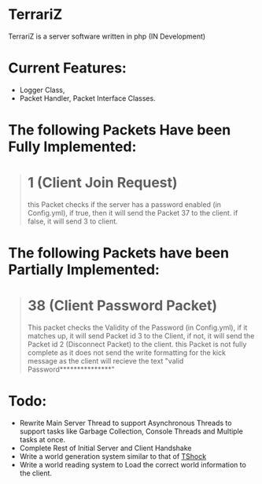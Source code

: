 # TerrariZ
TerrariZ is a server software written in php (IN Development)


# Current Features:
- Logger Class,
- Packet Handler, Packet Interface Classes.

# The following Packets Have been Fully Implemented:
> # 1 (Client Join Request)
> this Packet checks if the server has a password enabled (in Config.yml), if true, then it will send the Packet 37 to the client. if false, it will send 3 to client.

# The following Packets have been Partially Implemented:
> # 38 (Client Password Packet)
> This packet checks the Validity of the Password (in Config.yml), if it matches up, it will send Packet id 3 to the Client, if not, it will send the Packet id 2 (Disconnect Packet) to the client.
> this Packet is not fully complete as it does not send the write formatting for the kick message as the client will recieve the text "valid Password***************"


# Todo:

- Rewrite Main Server Thread to support Asynchronous Threads to support tasks like Garbage Collection, Console Threads and Multiple tasks at once.
- Complete Rest of Initial Server and Client Handshake
- Write a world generation system similar to that of [TShock](https://github.com/Pryaxis/Tshock)
- Write a world reading system to Load the correct world information to the client.

